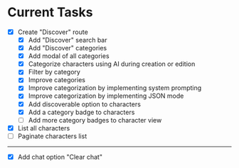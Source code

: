# Current Tasks

- [x] Create "Discover" route
  - [x] Add "Discover" search bar
  - [x] Add "Discover" categories
  - [x] Add modal of all categories
  - [x] Categorize characters using AI during creation or edition
  - [x] Filter by category
  - [x] Improve categories
  - [x] Improve categorization by implementing system prompting
  - [x] Improve categorization by implementing JSON mode
  - [x] Add discoverable option to characters
  - [x] Add a category badge to characters
  - [ ] Add more category badges to character view
- [x] List all characters
- [ ] Paginate characters list
- ---
- [x] Add chat option "Clear chat"
